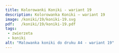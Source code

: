 ```yaml
---
title: Kolorowanki Koniki - wariant 19
description: Kolorowanka Koniki – wariant 19
image: /koniki/19/koniki-19.svg
pdf:   /koniki/19/koniki-19.pdf
tags:
 - zwierzeta
 - koniki
alt: "Malowanka koniki do druku A4 - wariant 19"
---
```

